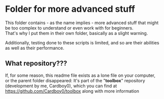 # Folder for more advanced stuff

This folder contains - as the name implies - more advanced stuff that might be too complex to understand or even work with for beginners.  
That's why I put them in their own folder, basically as a slight warning.

Additionally, testing done to these scripts is limited, and so are their abilities as well as their performance.

## What repository???
If, for some reason, this readme file exists as a lone file on your computer, or the parent folder disappeared:
It's part of the "**toolbox**" repository (development by me, Cardboy0), which you can find at 
https://github.com/Cardboy0/toolbox along with more information





